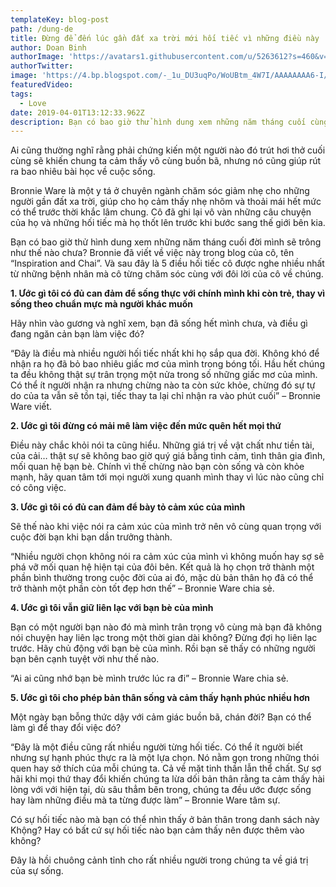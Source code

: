 ```yaml
---
templateKey: blog-post
path: /dung-de
title: Đừng để đến lúc gần đất xa trời mới hối tiếc vì những điều này
author: Doan Binh
authorImage: 'https://avatars1.githubusercontent.com/u/5263612?s=460&v=4'
authorTwitter: 
image: 'https://4.bp.blogspot.com/-_1u_DU3uqPo/WoUBtm_4W7I/AAAAAAAA6-I/jWGSucSlLwY1pzVfdLUaGgBeywjqXWhRACLcBGAs/s1600/T%25E1%25BB%25B1%2Bhi%25E1%25BB%2583u%2Bm%25C3%25ACnh%2527s%2BBlog-tuhieuminh.blogspot.com-%25C4%2590%25E1%25BB%259Di%2Bng%25C6%25B0%25E1%25BB%259Di%2Bl%25C3%25A0%2Bh%25E1%25BB%25AFu%2Bh%25E1%25BA%25A1n%252C%2B%25C4%2591%25E1%25BB%25ABng%2B%25C4%2591%25E1%25BB%2583%2Bn%25C4%2583m%2Bth%25C3%25A1ng%2Btr%25C3%25B4i%2Bqua%2Btrong%2Bh%25E1%25BB%2591i%2Bti%25E1%25BA%25BFc.jpg'
featuredVideo: 
tags:
  - Love
date: 2019-04-01T13:12:33.962Z
description: Bạn có bao giờ thử hình dung xem những năm tháng cuối cùng của đời mình sẽ như thế nào? Hạnh phúc hay hối tiếc mãi về những điều dang dở?
---
```


Ai cũng thường nghĩ rằng phải chứng kiến một người nào đó trút hơi thở cuối cùng sẽ khiến chung ta cảm thấy vô cùng buồn bã, nhưng nó cũng giúp rút ra bao nhiêu bài học về cuộc sống.

Bronnie Ware là một y tá ở chuyên ngành chăm sóc giảm nhẹ cho những người gần đất xa trời, giúp cho họ cảm thấy nhẹ nhõm và thoải mái hết mức có thể trước thời khắc lâm chung. Cô đã ghi lại vô vàn những câu chuyện của họ và những hối tiếc mà họ thốt lên trước khi bước sang thế giới bên kia.

Bạn có bao giờ thử hình dung xem những năm tháng cuối đời mình sẽ trông như thế nào chưa? Bronnie đã viết về việc này trong blog của cô, tên “Inspiration and Chai”. Và sau đây là 5 điều hối tiếc cô được nghe nhiều nhất từ những bệnh nhân mà cô từng chăm sóc cùng với đôi lời của cô về chúng.

**1. Ước gì tôi có đủ can đảm để sống thực với chính mình khi còn trẻ, thay vì sống theo chuẩn mực mà người khác muốn**

Hãy nhìn vào gương và nghĩ xem, bạn đã sống hết mình chưa, và điều gì đang ngăn cản bạn làm việc đó?

“Đây là điều mà nhiều người hối tiếc nhất khi họ sắp qua đời. Không khó để nhận ra họ đã bỏ bao nhiêu giấc mơ của mình trong bóng tối. Hầu hết chúng ta đều không thật sự trân trọng một nửa trong số những giấc mơ của mình. Có thể ít người nhận ra nhưng chừng nào ta còn sức khỏe, chừng đó sự tự do của ta vẫn sẽ tồn tại, tiếc thay ta lại chỉ nhận ra vào phút cuối” – Bronnie Ware viết.

**2. Ước gì tôi đừng có mải mê làm việc đến mức quên hết mọi thứ**

Điều này chắc khỏi nói ta cũng hiểu. Những giá trị về vật chất như tiền tài, của cải… thật sự sẽ không bao giờ quý giá bằng tình cảm, tình thân gia đình, mối quan hệ bạn bè. Chính vì thế chừng nào bạn còn sống và còn khỏe mạnh, hãy quan tâm tới mọi người xung quanh mình thay vì lúc nào cũng chỉ có công việc.

**3. Ước gì tôi có đủ can đảm để bày tỏ cảm xúc của mình**

Sẽ thế nào khi việc nói ra cảm xúc của mình trở nên vô cùng quan trọng với cuộc đời bạn khi bạn dần trưởng thành.

“Nhiều người chọn không nói ra cảm xúc của mình vì không muốn hay sợ sẽ phá vỡ mối quan hệ hiện tại của đôi bên. Kết quả là họ chọn trở thành một phần bình thường trong cuộc đời của ai đó, mặc dù bản thân họ đã có thể trở thành một phần còn tốt đẹp hơn thế” – Bronnie Ware chia sẻ.

**4. Ước gì tôi vẫn giữ liên lạc với bạn bè của mình**

Bạn có một người bạn nào đó mà mình trân trọng vô cùng mà bạn đã không nói chuyện hay liên lạc trong một thời gian dài không? Đừng đợi họ liên lạc trước. Hãy chủ động với bạn bè của mình. Rồi bạn sẽ thấy có những người bạn bên cạnh tuyệt vời như thế nào.

“Ai ai cũng nhớ bạn bè mình trước lúc ra đi” – Bronnie Ware chia sẻ.

**5. Ước gì tôi cho phép bản thân sống và cảm thấy hạnh phúc nhiều hơn**

Một ngày bạn bỗng thức dậy với cảm giác buồn bã, chán đời? Bạn có thể làm gì để thay đổi việc đó?

“Đây là một điều cũng rất nhiều người từng hối tiếc. Có thể ít người biết nhưng sự hạnh phúc thực ra là một lựa chọn. Nó nằm gọn trong những thói quen hay sở thích của mỗi chúng ta. Cả về mặt tinh thần lẫn thể chất. Sự sợ hãi khi mọi thứ thay đổi khiến chúng ta lừa dối bản thân rằng ta cảm thấy hài lòng với với hiện tại, dù sâu thẳm bên trong, chúng ta đều ước được sống hay làm những điều mà ta từng được làm” – Bronnie Ware tâm sự.

Có sự hối tiếc nào mà bạn có thể nhìn thấy ở bản thân trong danh sách này Khộng? Hay có bất cứ sự hối tiếc nào bạn cảm thấy nên được thêm vào không?

Đây là hồi chuông cảnh tỉnh cho rất nhiều người trong chúng ta về giá trị của sự sống.